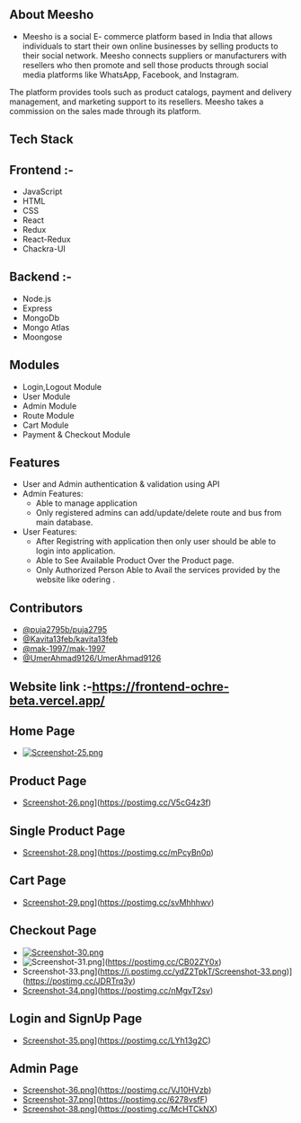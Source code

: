 ## About Meesho
* Meesho is a social E- commerce platform based in India that allows individuals to start their own online businesses by selling products to their social network. Meesho connects suppliers or manufacturers with resellers who then promote and sell those products through social media platforms like WhatsApp, Facebook, and Instagram.

The platform provides tools such as product catalogs, payment and delivery management, and marketing support to its resellers. Meesho takes a commission on the sales made through its platform.


## Tech Stack 
## Frontend :-
* JavaScript 
* HTML
* CSS
* React
* Redux
* React-Redux
* Chackra-UI
## Backend :-
* Node.js 
* Express
* MongoDb
* Mongo Atlas
* Moongose


## Modules

* Login,Logout Module
* User Module
* Admin Module
* Route Module
* Cart Module
* Payment & Checkout Module


## Features

* User and Admin authentication & validation using API
* Admin Features:
     * Able to manage application
     * Only registered admins can add/update/delete route and bus from main database.
* User Features:
     * After Registring with application then only user should be able to login into application.
     * Able to See Available Product Over the Product page.
     * Only Authorized Person Able to Avail the services provided by the website like odering .


## Contributors
* [@puja2795b/puja2795](https://github.com/puja2795)
* [@Kavita13feb/kavita13feb](https://github.com/Kavita13feb/kavita13feb)
* [@mak-1997/mak-1997](https://github.com/mak-1997)
* [@UmerAhmad9126/UmerAhmad9126](https://github.com/UmerAhmad9126)


## Website link :-https://frontend-ochre-beta.vercel.app/

## Home Page
* [![Screenshot-25.png](https://i.postimg.cc/vZK8mj9Y/Screenshot-25.png)](https://postimg.cc/BjxfYmMk)
## Product Page
* [Screenshot-26.png](https://i.postimg.cc/zDyszB7g/Screenshot-26.png)](https://postimg.cc/V5cG4z3f)
## Single Product Page
* [Screenshot-28.png](https://i.postimg.cc/t4kStQDb/Screenshot-28.png)](https://postimg.cc/mPcyBn0p)
## Cart Page
* [Screenshot-29.png](https://i.postimg.cc/nckYNKmY/Screenshot-29.png)](https://postimg.cc/svMhhhwv)
## Checkout Page
* [![Screenshot-30.png](https://i.postimg.cc/hPkcWxqv/Screenshot-30.png)](https://postimg.cc/Mvmh1nHJ)
* ![Screenshot-31.png](https://i.postimg.cc/SsYbvNtC/Screenshot-31.png)](https://postimg.cc/CB02ZY0x)
* Screenshot-33.png](https://i.postimg.cc/ydZ2TpkT/Screenshot-33.png)](https://postimg.cc/JDRTrq3y)
* [Screenshot-34.png](https://i.postimg.cc/kXXfJhqh/Screenshot-34.png)](https://postimg.cc/nMgvT2sv)
## Login and SignUp Page
* [Screenshot-35.png](https://i.postimg.cc/85mmDL3S/Screenshot-35.png)](https://postimg.cc/LYh13g2C)
## Admin Page
* [Screenshot-36.png](https://i.postimg.cc/0yKGjT3Z/Screenshot-36.png)](https://postimg.cc/VJ10HVzb)
* [Screenshot-37.png](https://i.postimg.cc/26Ghgrbj/Screenshot-37.png)](https://postimg.cc/6278vsfF)
* [Screenshot-38.png](https://i.postimg.cc/CKHqfS4C/Screenshot-38.png)](https://postimg.cc/McHTCkNX)
